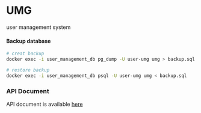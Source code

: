 # UMG
user management system

#### Backup database
```bash
# creat backup
docker exec -i user_management_db pg_dump -U user-umg umg > backup.sql

# restore backup
docker exec -i user_management_db psql -U user-umg umg < backup.sql
```

### API Document

API document is available [here](https://github.com/boof/ptrack/backend/umg-docs/-/blob/master/swagger.yaml)
